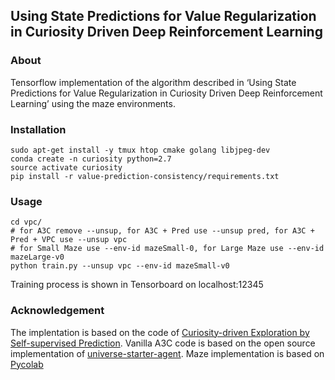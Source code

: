 ## Using State Predictions for Value Regularization in Curiosity Driven Deep Reinforcement Learning ##

### About
Tensorflow implementation of the algorithm described in ‘Using State Predictions for Value Regularization in Curiosity Driven Deep Reinforcement Learning’ using the maze environments.

### Installation
  ```Shell
  sudo apt-get install -y tmux htop cmake golang libjpeg-dev
  conda create -n curiosity python=2.7
  source activate curiosity
  pip install -r value-prediction-consistency/requirements.txt
  ```

### Usage
  ```Shell
  cd vpc/
  # for A3C remove --unsup, for A3C + Pred use --unsup pred, for A3C + Pred + VPC use --unsup vpc
  # for Small Maze use --env-id mazeSmall-0, for Large Maze use --env-id mazeLarge-v0
  python train.py --unsup vpc --env-id mazeSmall-v0
  ```
  Training process is shown in Tensorboard on localhost:12345

### Acknowledgement
The implentation is based on the code of [Curiosity-driven Exploration by Self-supervised Prediction](http://pathak22.github.io/noreward-rl/).
Vanilla A3C code is based on the open source implementation of [universe-starter-agent](https://github.com/openai/universe-starter-agent).
Maze implementation is based on [Pycolab](https://github.com/deepmind/pycolab)
